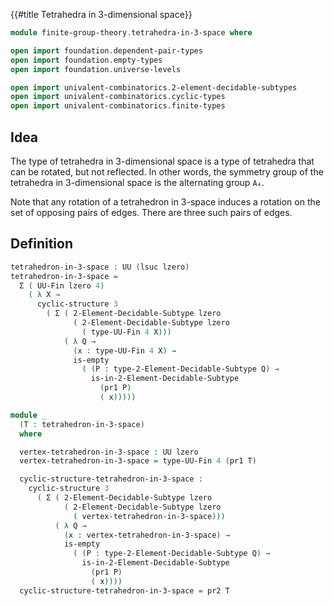 {{#title  Tetrahedra in 3-dimensional space}}

```agda
module finite-group-theory.tetrahedra-in-3-space where

open import foundation.dependent-pair-types
open import foundation.empty-types
open import foundation.universe-levels

open import univalent-combinatorics.2-element-decidable-subtypes
open import univalent-combinatorics.cyclic-types
open import univalent-combinatorics.finite-types
```

## Idea

The type of tetrahedra in 3-dimensional space is a type of tetrahedra that can be rotated, but not reflected. In other words, the symmetry group of the tetrahedra in 3-dimensional space is the alternating group `A₄`.

Note that any rotation of a tetrahedron in 3-space induces a rotation on the set of opposing pairs of edges. There are three such pairs of edges.

## Definition

```agda
tetrahedron-in-3-space : UU (lsuc lzero)
tetrahedron-in-3-space =
  Σ ( UU-Fin lzero 4)
    ( λ X →
      cyclic-structure 3
        ( Σ ( 2-Element-Decidable-Subtype lzero
              ( 2-Element-Decidable-Subtype lzero
                ( type-UU-Fin 4 X)))
            ( λ Q →
              (x : type-UU-Fin 4 X) →
              is-empty
                ( (P : type-2-Element-Decidable-Subtype Q) →
                  is-in-2-Element-Decidable-Subtype
                    (pr1 P)
                    ( x)))))

module _
  (T : tetrahedron-in-3-space)
  where

  vertex-tetrahedron-in-3-space : UU lzero
  vertex-tetrahedron-in-3-space = type-UU-Fin 4 (pr1 T)

  cyclic-structure-tetrahedron-in-3-space :
    cyclic-structure 3
      ( Σ ( 2-Element-Decidable-Subtype lzero
            ( 2-Element-Decidable-Subtype lzero
              ( vertex-tetrahedron-in-3-space)))
          ( λ Q →
            (x : vertex-tetrahedron-in-3-space) →
            is-empty
              ( (P : type-2-Element-Decidable-Subtype Q) →
                is-in-2-Element-Decidable-Subtype
                  (pr1 P)
                  ( x))))
  cyclic-structure-tetrahedron-in-3-space = pr2 T
```
